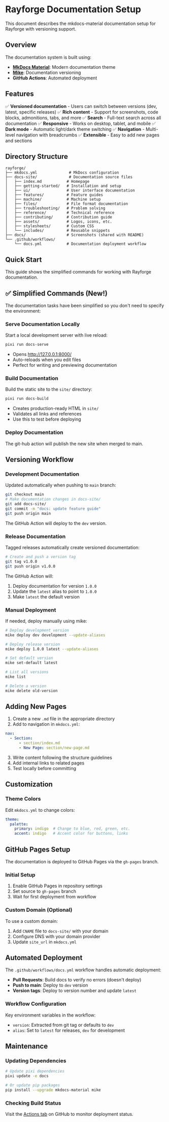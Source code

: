 # Rayforge Documentation Setup

This document describes the mkdocs-material documentation setup for Rayforge with versioning support.

## Overview

The documentation system is built using:

- **[MkDocs Material](https://squidfunk.github.io/mkdocs-material/)**: Modern documentation theme
- **[Mike](https://github.com/jimporter/mike)**: Documentation versioning
- **GitHub Actions**: Automated deployment

## Features

✅ **Versioned documentation** - Users can switch between versions (dev, latest, specific releases)
✅ **Rich content** - Support for screenshots, code blocks, admonitions, tabs, and more
✅ **Search** - Full-text search across all documentation
✅ **Responsive** - Works on desktop, tablet, and mobile
✅ **Dark mode** - Automatic light/dark theme switching
✅ **Navigation** - Multi-level navigation with breadcrumbs
✅ **Extensible** - Easy to add new pages and sections

## Directory Structure

```
rayforge/
├── mkdocs.yml              # MkDocs configuration
├── docs-site/              # Documentation source files
│   ├── index.md           # Homepage
│   ├── getting-started/   # Installation and setup
│   ├── ui/                # User interface documentation
│   ├── features/          # Feature guides
│   ├── machine/           # Machine setup
│   ├── files/             # File format documentation
│   ├── troubleshooting/   # Problem solving
│   ├── reference/         # Technical reference
│   ├── contributing/      # Contribution guide
│   ├── assets/            # Logos, icons, etc.
│   ├── stylesheets/       # Custom CSS
│   └── includes/          # Reusable snippets
├── docs/                  # Screenshots (shared with README)
└── .github/workflows/
    └── docs.yml           # Documentation deployment workflow
```

## Quick Start
This guide shows the simplified commands for working with Rayforge documentation.

## ✅ Simplified Commands (New!)

The documentation tasks have been simplified so you don't need to specify the environment:

### Serve Documentation Locally

Start a local development server with live reload:

```bash
pixi run docs-serve
```

- Opens http://127.0.0.1:8000/
- Auto-reloads when you edit files
- Perfect for writing and previewing documentation

### Build Documentation

Build the static site to the `site/` directory:

```bash
pixi run docs-build
```

- Creates production-ready HTML in `site/`
- Validates all links and references
- Use this to test before deploying

### Deploy Documentation

The git-hub action will publish the new site when merged to main.


## Versioning Workflow

### Development Documentation

Updated automatically when pushing to `main` branch:

```bash
git checkout main
# Make documentation changes in docs-site/
git add docs-site/
git commit -m "docs: update feature guide"
git push origin main
```

The GitHub Action will deploy to the `dev` version.

### Release Documentation

Tagged releases automatically create versioned documentation:

```bash
# Create and push a version tag
git tag v1.0.0
git push origin v1.0.0
```

The GitHub Action will:
1. Deploy documentation for version `1.0.0`
2. Update the `latest` alias to point to `1.0.0`
3. Make `latest` the default version

### Manual Deployment

If needed, deploy manually using mike:

```bash
# Deploy development version
mike deploy dev development --update-aliases

# Deploy release version
mike deploy 1.0.0 latest --update-aliases

# Set default version
mike set-default latest

# List all versions
mike list

# Delete a version
mike delete old-version
```

## Adding New Pages

1. Create a new `.md` file in the appropriate directory
2. Add to navigation in `mkdocs.yml`:

```yaml
nav:
  - Section:
      - section/index.md
      - New Page: section/new-page.md
```

3. Write content following the structure guidelines
4. Add internal links to related pages
5. Test locally before committing

## Customization

### Theme Colors

Edit `mkdocs.yml` to change colors:

```yaml
theme:
  palette:
    primary: indigo  # Change to blue, red, green, etc.
    accent: indigo   # Accent color for buttons, links
```


## GitHub Pages Setup

The documentation is deployed to GitHub Pages via the `gh-pages` branch.

### Initial Setup

1. Enable GitHub Pages in repository settings
2. Set source to `gh-pages` branch
3. Wait for first deployment from workflow

### Custom Domain (Optional)

To use a custom domain:

1. Add `CNAME` file to `docs-site/` with your domain
2. Configure DNS with your domain provider
3. Update `site_url` in `mkdocs.yml`

## Automated Deployment

The `.github/workflows/docs.yml` workflow handles automatic deployment:

- **Pull Requests**: Build docs to verify no errors (doesn't deploy)
- **Push to main**: Deploy to `dev` version
- **Version tags**: Deploy to version number and update `latest`

### Workflow Configuration

Key environment variables in the workflow:

- `version`: Extracted from git tag or defaults to `dev`
- `alias`: Set to `latest` for releases, `dev` for development

## Maintenance

### Updating Dependencies

```bash
# Update pixi dependencies
pixi update -e docs

# Or update pip packages
pip install --upgrade mkdocs-material mike
```

### Checking Build Status

Visit the [Actions tab](https://github.com/barebaric/rayforge/actions) on GitHub to monitor deployment status.

